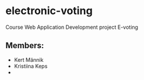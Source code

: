 # electronic-voting
Course Web Application Development project E-voting

## Members:
* Kert Männik
* Kristiina Keps
* 
